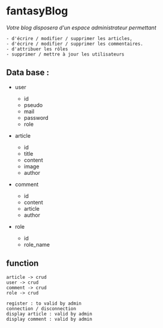 # fantasyBlog

_Votre blog disposera d'un espace administrateur permettant_ 

    - d'écrire / modifier / supprimer les articles, 
    - d'écrire / modifier / supprimer les commentaires.
    - d'attribuer les rôles
    - supprimer / mettre à jour les utilisateurs
    
## Data base :

- user
    - id
    - pseudo
    - mail
    - password
    - role
        
- article
    - id
    - title
    - content
    - image
    - author
    
- comment
    - id
    - content
    - article
    - author
    
- role
    - id
    - role_name

## function

    article -> crud
    user -> crud
    comment -> crud
    role -> crud
    
    register : to valid by admin
    connection / disconnection
    display article : valid by admin
    display comment : valid by admin
    
    